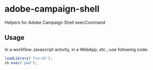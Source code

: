 # adobe-campaign-shell

Helpers for Adobe Campaign Shell execCommand

## Usage

In a workflow Javascript activity, in a WebApp, etc ; use following code:

```js
loadLibrary('fco:sh');
sh.exec('pwd');
```

